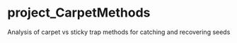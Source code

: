 # project_CarpetMethods
Analysis of carpet vs sticky trap methods for catching and recovering seeds
